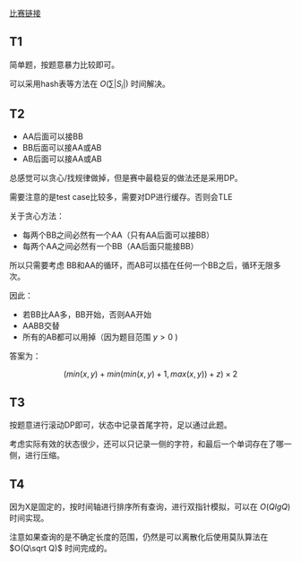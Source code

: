 [比赛链接](https://leetcode.cn/contest/biweekly-contest-107/)

## T1

简单题，按题意暴力比较即可。

可以采用hash表等方法在 $O(\sum|S_i|)$ 时间解决。

## T2

* AA后面可以接BB
* BB后面可以接AA或AB
* AB后面可以接AA或AB

总感觉可以贪心/找规律做掉，但是赛中最稳妥的做法还是采用DP。

需要注意的是test case比较多，需要对DP进行缓存。否则会TLE

关于贪心方法：

* 每两个BB之间必然有一个AA（只有AA后面可以接BB）
* 每两个AA之间必然有一个BB（AA后面只能接BB）

所以只需要考虑 BB和AA的循环，而AB可以插在任何一个BB之后，循环无限多次。

因此：

* 若BB比AA多，BB开始，否则AA开始
* AABB交替
* 所有的AB都可以用掉（因为题目范围 $y\gt 0$ )

答案为：

$$
(min(x,y) + min(min(x,y)+1, max(x,y)) + z)\times 2
$$

## T3

按题意进行滚动DP即可，状态中记录首尾字符，足以通过此题。

考虑实际有效的状态很少，还可以只记录一侧的字符，和最后一个单词存在了哪一侧，进行压缩。

## T4

因为X是固定的，按时间轴进行排序所有查询，进行双指针模拟，可以在 $O(QlgQ)$ 时间实现。

注意如果查询的是不确定长度的范围，仍然是可以离散化后使用莫队算法在 $O(Q\sqrt Q)$ 时间完成的。
